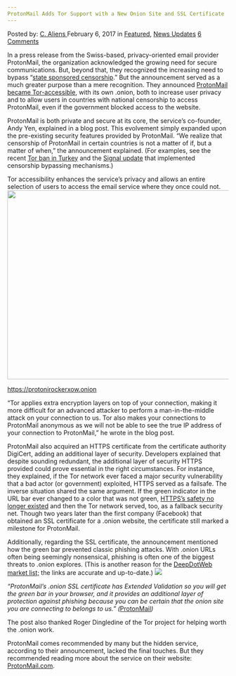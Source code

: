 ```yaml
---
ProtonMail Adds Tor Support with a New Onion Site and SSL Certificate
---
```

<article class="post-listing post-18000 post type-post status-publish format-standard has-post-thumbnail hentry category-deepdot-news category-news-updates tag-adds tag-certificate tag-onion tag-protonmail tag-site tag-ssl tag-support tag-tor">
    <div class="post-inner">
        <span>Posted by: <a href="https://www.deepdotweb.com/author/caliens/" title="">C. Aliens </a></span>
    <span>February 6, 2017</span>
    <span>in <a href="https://www.deepdotweb.com/category/deepdot-news/" rel="category tag">Featured</a>, <a href="https://www.deepdotweb.com/category/news-updates/" rel="category tag">News Updates</a></span>
    <span><a href="https://www.deepdotweb.com/2017/02/06/protonmail-adds-tor-support-new-onion-site-ssl-certificate/#comments">6 Comments</a></span>
    </p>
    <div class="clear"></div>
    <div class="entry">
    <p>In a press release from the Swiss-based, privacy-oriented email provider ProtonMail, the organization acknowledged the growing need for secure communications. But, beyond that, they recognized the increasing need to bypass &#8220;<a href="https://techcrunch.com/2017/01/19/protonmail-adds-tor-onion-site-to-fight-risk-of-state-censorship/">state sponsored censorship</a>.&#8221; But the announcement served as a much greater purpose than a mere recognition. They announced <a href="https://protonmail.com/blog/tor-encrypted-email/">ProtonMail became Tor-accessible</a>, with its own .onion, both to increase user privacy and to allow users in countries with national censorship to access ProtonMail, even if the government blocked access to the website.</p>
    <p>ProtonMail is both private and secure at its core, the service&#8217;s co-founder, Andy Yen, explained in a blog post. This evolvement simply expanded upon the pre-existing security features provided by ProtonMail. “We realize that censorship of ProtonMail in certain countries is not a matter of if, but a matter of when,” the announcement explained. (For examples, see the recent <a href="https://www.deepdotweb.com/2016/12/30/turkish-government-permanently-bans-tor-vpn-services/">Tor ban in Turkey</a> and the <a href="https://www.deepdotweb.com/2017/01/14/signal-android-updated-bypass-censorship-cuba-oman/">Signal update</a> that implemented censorship bypassing mechanisms.)</p>
    <p>Tor accessibility enhances the service&#8217;s privacy and allows an entire selection of users to access the email service where they once could not. <img class="wp-image-18006 aligncenter" src="https://www.deepdotweb.com/wp-content/uploads/2017/02/word-image-6.jpeg" width="731" height="431" srcset="https://www.deepdotweb.com/wp-content/uploads/2017/02/word-image-6.jpeg 1306w, https://www.deepdotweb.com/wp-content/uploads/2017/02/word-image-6-300x177.jpeg 300w, https://www.deepdotweb.com/wp-content/uploads/2017/02/word-image-6-1024x603.jpeg 1024w" sizes="(max-width: 731px) 100vw, 731px"/></p>
    <p><a href="https://protonirockerxow.onion">https://protonirockerxow.onion</a></p>
    <p>“Tor applies extra encryption layers on top of your connection, making it more difficult for an advanced attacker to perform a man-in-the-middle attack on your connection to us. Tor also makes your connections to ProtonMail anonymous as we will not be able to see the true IP address of your connection to ProtonMail,” he wrote in the blog post.</p>
    <p>ProtonMail also acquired an HTTPS certificate from the certificate authority DigiCert, adding an additional layer of security. Developers explained that despite sounding redundant, the additional layer of security HTTPS provided could prove essential in the right circumstances. For instance, they explained, if the Tor network ever faced a major security vulnerability that a bad actor (or government) exploited, HTTPS served as a failsafe. The inverse situation shared the same argument. If the green indicator in the URL bar ever changed to a color that was not green, <a href="https://zeltser.com/how-digital-certificates-are-used-and-misused/">HTTPS&#8217;s safety no longer existed</a> and then the Tor network served, too, as a fallback security net. Though two years later than the first company (Facebook) that obtained an SSL certificate for a .onion website, the certificate still marked a milestone for ProtonMail.</p>
    <p>Additionally, regarding the SSL certificate, the announcement mentioned how the green bar prevented classic phishing attacks. With .onion URLs often being seemingly nonsensical, phishing is often one of the biggest threats to .onion explores. (This is another reason for the <a href="https://www.deepdotweb.com/2013/10/28/updated-llist-of-hidden-marketplaces-tor-i2p/">DeepDotWeb market list;</a> the links are accurate and up-to-date.) <img class="wp-image-18008" src="https://www.deepdotweb.com/wp-content/uploads/2017/02/word-image-8.jpeg" srcset="https://www.deepdotweb.com/wp-content/uploads/2017/02/word-image-8.jpeg 1059w, https://www.deepdotweb.com/wp-content/uploads/2017/02/word-image-8-300x173.jpeg 300w, https://www.deepdotweb.com/wp-content/uploads/2017/02/word-image-8-1024x591.jpeg 1024w" sizes="(max-width: 1059px) 100vw, 1059px"/></p>
    <p><em>“ProtonMail’s .onion SSL certificate has Extended Validation so you will get the green bar in your browser, and it provides an additional layer of protection against phishing because you can be certain that the onion site you are connecting to belongs to us.” (</em><a href="https://protonmail.com/tor">ProtonMail</a><em>)</em></p>
    <p>The post also thanked Roger Dingledine of the Tor project for helping worth the .onion work.</p>
    <p>ProtonMail comes recommended by many but the hidden service, according to their announcement, lacked the final touches. But they recommended reading more about the service on their website: <a href="https://protonmail.com/">ProtonMail.com</a>.</p>
    </div>
    <span style="display:none"><a href="https://www.deepdotweb.com/tag/adds/" rel="tag">adds</a> <a href="https://www.deepdotweb.com/tag/certificate/" rel="tag">certificate</a> <a href="https://www.deepdotweb.com/tag/onion/" rel="tag">onion</a> <a href="https://www.deepdotweb.com/tag/protonmail/" rel="tag">protonmail</a> <a href="https://www.deepdotweb.com/tag/site/" rel="tag">site</a> <a href="https://www.deepdotweb.com/tag/ssl/" rel="tag">ssl</a> <a href="https://www.deepdotweb.com/tag/support/" rel="tag">support</a> <a href="https://www.deepdotweb.com/tag/tor/" rel="tag">tor</a></span> <span style="display:none" class="updated">2017-02-06</span>
    <div style="display:none" class="vcard author" itemprop="author" itemscope itemtype="http://schema.org/Person"><strong class="fn" itemprop="name"><a href="https://www.deepdotweb.com/author/caliens/" title="Posts by C. Aliens" rel="author">C. Aliens</a></strong></div>
    </div>
</article>

